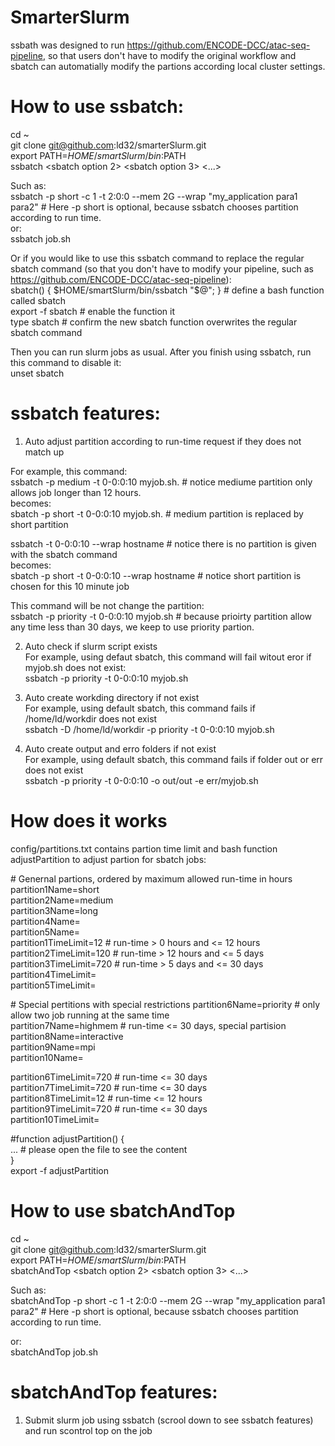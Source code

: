 # SmarterSlurm

ssbath was designed to run https://github.com/ENCODE-DCC/atac-seq-pipeline, so that users don't have to modify the original workflow and sbatch can automatially modify the partions according local cluster settings. 

# How to use ssbatch:

cd ~    
git clone git@github.com:ld32/smarterSlurm.git  
export PATH=$HOME/smartSlurm/bin:$PATH  
ssbatch <sbatch option1> <sbatch option 2> <sbatch option 3> <...>

Such as:     
ssbatch -p short -c 1 -t 2:0:0 --mem 2G --wrap "my_application para1 para2" # Here -p short is optional, because ssbatch chooses partition according to run time.   
or:     
ssbatch job.sh

Or if you would like to use this ssbatch command to replace the regular sbatch command (so that you don't have to modify your pipeline, such as https://github.com/ENCODE-DCC/atac-seq-pipeline):    
sbatch() { $HOME/smartSlurm/bin/ssbatch "$@"; }  # define a bash function called sbatch   
export -f sbatch                  # enable the function it    
type sbatch                       # confirm the new sbatch function overwrites the regular sbatch command

Then you can run slurm jobs as usual. After you finish using ssbatch, run this command to disable it:    
unset sbatch

# ssbatch features:

1) Auto adjust partition according to run-time request if they does not match up

For example, this command:  
ssbatch -p medium -t 0-0:0:10 myjob.sh.  # notice mediume partition only allows job longer than 12 hours.    
becomes:    
sbatch -p short -t 0-0:0:10 myjob.sh.   # medium partition is replaced by short partition

ssbatch -t 0-0:0:10 --wrap hostname # notice there is no partition is given with the sbatch command  
becomes:    
sbatch -p short -t 0-0:0:10 --wrap hostname # notice short partition is chosen for this 10 minute job

This command will be not change the partition:   
ssbatch -p priority -t 0-0:0:10 myjob.sh # because prioirty partition allow any time less than 30 days, we keep to use priority partion. 

2) Auto check if slurm script exists    
For example, using defaut sbatch, this command will fail witout eror if myjob.sh does not exist:    
ssbatch -p priority -t 0-0:0:10 myjob.sh 

3) Auto create workding directory if not exist  
For example, using default sbatch, this command fails if /home/ld/workdir does not exist    
ssbatch -D /home/ld/workdir -p priority -t 0-0:0:10 myjob.sh 

3) Auto create output and erro folders if not exist     
For example, using default sbatch, this command fails if folder out or err does not exist       
ssbatch -p priority -t 0-0:0:10 -o out/out -e err/myjob.sh 

# How does it works

config/partitions.txt contains partion time limit and bash function adjustPartition to adjust partion for sbatch jobs: 

\# Genernal partions, ordered by maximum allowed run-time in hours 
partition1Name=short   
partition2Name=medium  
partition3Name=long        
partition4Name=      
partition5Name=     
partition1TimeLimit=12  # run-time > 0 hours and <= 12 hours    
partition2TimeLimit=120 # run-time > 12 hours and <= 5 days     
partition3TimeLimit=720 # run-time > 5 days and <= 30 days  
partition4TimeLimit=    
partition5TimeLimit=    

\# Special pertitions with special restrictions
partition6Name=priority    # only allow two job running at the same time        
partition7Name=highmem     # run-time <= 30 days, special partision     
partition8Name=interactive      
partition9Name=mpi      
partition10Name=        

partition6TimeLimit=720 # run-time <= 30 days   
partition7TimeLimit=720 # run-time <= 30 days   
partition8TimeLimit=12  # run-time <= 12 hours      
partition9TimeLimit=720 # run-time <= 30 days       
partition10TimeLimit=       

\#function 
adjustPartition() {         
    ... # please open the file to see the content         
}       
export -f adjustPartition    

# How to use sbatchAndTop

cd ~    
git clone git@github.com:ld32/smarterSlurm.git  
export PATH=$HOME/smartSlurm/bin:$PATH    
sbatchAndTop <sbatch option1> <sbatch option 2> <sbatch option 3> <...> 

Such as:    
sbatchAndTop -p short -c 1 -t 2:0:0 --mem 2G --wrap "my_application para1 para2" # Here -p short is optional, because ssbatch chooses partition according to run time.  

or:     
sbatchAndTop job.sh 

# sbatchAndTop features:

1) Submit slurm job using ssbatch (scrool down to see ssbatch features) and run scontrol top on the job
